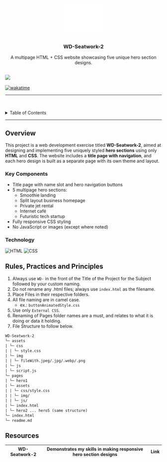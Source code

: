 <a name="readme-top">

<br/>

<br />
<div align="center">
  <a href="https://github.com/LordofCinder1/">
    <img src="./assets/img/nyebe_white.png" alt="Nyebe" width="130" height="100">
  </a>
  <h3 align="center">WD-Seatwork-2</h3>
</div>

<div align="center">
  A multipage HTML + CSS website showcasing five unique hero section designs.
</div>

<br />

![](https://visit-counter.vercel.app/counter.png?page=LordofCinder1/WD-Seatwork-2)

[![wakatime](https://wakatime.com/badge/user/018dd99a-4985-4f98-8216-6ca6fe2ce0f8/project/63501637-9a31-42f0-960d-4d0ab47977f8.svg)](https://wakatime.com/badge/user/018dd99a-4985-4f98-8216-6ca6fe2ce0f8/project/63501637-9a31-42f0-960d-4d0ab47977f8)

---

<br />
<br />

<details>
  <summary>Table of Contents</summary>
  <ol>
    <li>
      <a href="#overview">Overview</a>
      <ol>
        <li><a href="#key-components">Key Components</a></li>
        <li><a href="#technology">Technology</a></li>
      </ol>
    </li>
    <li><a href="#rule,-practices-and-principles">Rules, Practices and Principles</a></li>
    <li><a href="#resources">Resources</a></li>
  </ol>
</details>

---

## Overview

This project is a web development exercise titled **WD-Seatwork-2**, aimed at designing and implementing five uniquely styled **hero sections** using only **HTML** and **CSS**. The website includes a **title page with navigation**, and each hero design is built as a separate page with its own theme and layout.

### Key Components
- Title page with name slot and hero navigation buttons
- 5 multipage hero sections:
  - Smoothie landing
  - Split layout business homepage
  - Private jet rental
  - Internet café
  - Futuristic tech startup
- Fully responsive CSS styling
- No JavaScript or images (except where noted)

### Technology
![HTML](https://img.shields.io/badge/HTML-E34F26?style=for-the-badge&logo=html5&logoColor=white)
![CSS](https://img.shields.io/badge/CSS-1572B6?style=for-the-badge&logo=css3&logoColor=white)

## Rules, Practices and Principles
1. Always use `WD-` in the front of the Title of the Project for the Subject followed by your custom naming.
2. Do not rename any .html files; always use `index.html` as the filename.
3. Place Files in their respective folders.
4. All file naming are in camel case.
   - ex.: `buttonAnimatedStyle.css`
5. Use only `External CSS`.
6. Renaming of Pages folder names are a must, and relates to what it is doing or data it holding.
7. File Structure to follow below.

```
WD-Seatwork-2
└─ assets
| └─ css
| | └─ style.css
| └─ img
| | └─ fileWith.jpeg/.jpg/.webp/.png
| └─ js
| └─ script.js
└─ pages
| └─ hero1
| └─ assets
| | └─ css/style.css
| | └─ img/
| | └─ js/
| └─ index.html
| └─ hero2 ... hero5 (same structure)
└─ index.html
└─ readme.md
```

## Resources

| WD-Seatwork-2 | Demonstrates my skills in making responsive hero section designs| Link |
|-|-|-|
